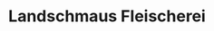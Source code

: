---
title: "Landschmaus Fleischerei"
url: /boesleben-wuellersleben/landschmaus-fleischerei/
shop: Metzgerei
---